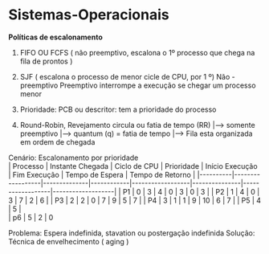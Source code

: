 # Sistemas-Operacionais

**Políticas de escalonamento**

1) FIFO OU FCFS ( não preemptivo, escalona o 1º processo que chega na fila de prontos )
   
2) SJF ( escalona o processo de menor cicle de CPU, por 1 º) 
Não - preemptivo
Preemptivo interrompe a execução se chegar um processo menor

3) Prioridade: PCB ou descritor: tem a prioridade do processo

4) Round-Robin, Revejamento circula ou fatia de tempo (RR)
|--> somente preemptivo
|--> quantum (q) = fatia de tempo
|--> Fila esta organizada em ordem de chegada 

Cenário: Escalonamento por prioridade                             
| Processo | Instante Chegada | Ciclo de CPU | Prioridade | Início Execução | Fim Execução | Tempo de Espera | Tempo de Retorno |
|----------|------------------|--------------|------------|------------------|---------------|------------------|-------------------|
| P1       |        0         |      3       |     4      |        0         |       3       |        0         |         3         |
| P2       |        1         |      4       |     0      |        3         |       7       |        2         |         6         |
| P3       |        2         |      2       |     0      |        7         |       9       |        5         |         7         |
| P4       |        3         |      1       |     1      |        9         |      10       |        6         |         7         |
| P5       |        4         |       5      |    
| p6       |          5       |       2      |      0
   
Problema: Espera indefinida, stavation  ou postergação indefinida 
Solução: Técnica de envelhecimento ( aging )
